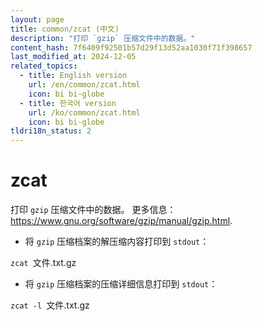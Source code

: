 ```yaml
---
layout: page
title: common/zcat (中文)
description: "打印 `gzip` 压缩文件中的数据。"
content_hash: 7f6409f92501b57d29f13d52aa1030f71f398657
last_modified_at: 2024-12-05
related_topics:
  - title: English version
    url: /en/common/zcat.html
    icon: bi bi-globe
  - title: 한국어 version
    url: /ko/common/zcat.html
    icon: bi bi-globe
tldri18n_status: 2
---
```

# zcat

打印 `gzip` 压缩文件中的数据。
更多信息：<https://www.gnu.org/software/gzip/manual/gzip.html>.

- 将 `gzip` 压缩档案的解压缩内容打印到 `stdout`：

`zcat `<span class="tldr-var badge badge-pill bg-dark-lm bg-white-dm text-white-lm text-dark-dm font-weight-bold">文件.txt.gz</span>

- 将 `gzip` 压缩档案的压缩详细信息打印到 `stdout`：

`zcat -l `<span class="tldr-var badge badge-pill bg-dark-lm bg-white-dm text-white-lm text-dark-dm font-weight-bold">文件.txt.gz</span>
